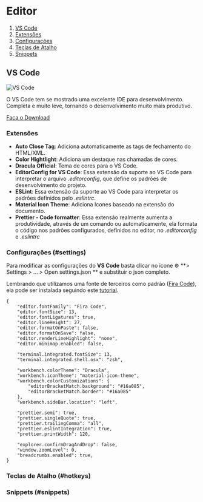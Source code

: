 # Editor

1. [VS Code](#vscode)
2. [Extensões](#extensions)
3. [Configurações](#settings)
4. [Teclas de Atalho](#hotkeys)
5. [Snippets](#snippets)


## [](#vscode)VS Code

![VS Code](https://code.visualstudio.com/assets/home/home-screenshot-mac-lg-2x.png)

O VS Code tem se mostrado uma excelente IDE para desenvolvimento. Completa e muito leve, tornando o
desenvolvimento muito mais produtivo.

[Faça o Download](https://code.visualstudio.com/)

### [](#extensions)Extensões 

- **Auto Close Tag**: Adiciona automaticamente as tags de fechamento do HTML/XML.
- **Color Hightlight**: Adiciona um destaque nas chamadas de cores.
- **Dracula Official**: Tema de cores para o VS Code.
- **EditorConfig for VS Code**: Essa extensão da suporte ao VS Code para interpretar o arquivo _.editorconfig_, que define
  os padrões de desenvolvimento do projeto.
- **ESLint**: Essa extensão da suporte ao VS Code para interpretar os padrões definidos pelo _.eslintrc_.
- **Material Icon Theme**: Adiciona Icones baseado na extensão do documento.
- **Prettier - Code formatter**: Essa extensão realmente aumenta a produtividade, através de um comando ou automaticamente,
  ela formata o código nos padrões configurados, definidos no editor, no _.editorconfig_ e _.eslintrc_

### Configurações (#settings)

Para modificar as configurações do **VS Code** basta clicar no icone ⚙️ **> Settings > ... > Open settings.json ** e substituir o json
completo.

Lembrando que utilizamos uma fonte de terceiros como padrão ([Fira Code](https://github.com/tonsky/FiraCode)), ela pode ser instalada seguindo este [tutorial](https://github.com/tonsky/FiraCode).

```
{
    "editor.fontFamily": "Fira Code",
    "editor.fontSize": 13,
    "editor.fontLigatures": true,
    "editor.lineHeight": 27,
    "editor.formatOnPaste": false,
    "editor.formatOnSave": false,
    "editor.renderLineHighlight": "none",
    "editor.minimap.enabled": false,

    "terminal.integrated.fontSize": 13,
    "terminal.integrated.shell.osx": "zsh",

    "workbench.colorTheme": "Dracula",
    "workbench.iconTheme": "material-icon-theme",
    "workbench.colorCustomizations": {
        "editorBracketMatch.background": "#16a085",
        "editorBracketMatch.border": "#16a085"
    },
    "workbench.sideBar.location": "left",

    "prettier.semi": true,
    "prettier.singleQuote": true,
    "prettier.trailingComma": "all",
    "prettier.eslintIntegration": true,
    "prettier.printWidth": 120,

    "explorer.confirmDragAndDrop": false,
    "window.zoomLevel": 0,
    "breadcrumbs.enabled": true,
}
```

### Teclas de Atalho (#hotkeys)

### Snippets (#snippets)

